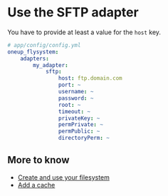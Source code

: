 # Use the SFTP adapter

You have to provide at least a value for the `host` key.

```yml
# app/config/config.yml
oneup_flysystem:
    adapters:
        my_adapter:
            sftp:
                host: ftp.domain.com
                port: ~
                username: ~
                password: ~
                root: ~
                timeout: ~
                privateKey: ~
                permPrivate: ~
                permPublic: ~
                directoryPerm: ~
```

## More to know
* [Create and use your filesystem](filesystem_create.md)
* [Add a cache](filesystem_cache.md)
